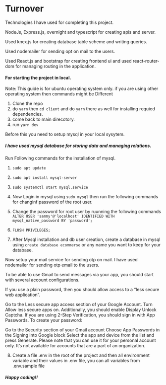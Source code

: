 # Turnover

Technologies I have used for completing this project.

NodeJs, Express.js, overnight and typescript for creating apis and server.

Used knex.js for creating database table scheme and writing queries.

Used nodemailer for sending opt on mail to the users.

Used React.js and bootstrap for creating frontend ui and used react-router-dom for managing routing in the application.

#### For starting the project in local.

Note: This guide is for ubuntu operating system only. if you are using other operating system then commands might be Different

1. Clone the repo
2. do `yarn` then `cd client` and do `yarn` there as well for installing requied dependencies. 
3. come back to main direcotory.
4. run `yarn dev`

Before this you need to setup mysql in your local sysytem.

##### I have used mysql database for storing data and managing relations.

Run Following commands for the installation of mysql.
1. ```sudo apt update```
2. ```sudo apt install mysql-server```
3. ```sudo systemctl start mysql.service```
4. Now Login in mysql using ```sudo mysql``` then run the following commands for changinf password of the root user.
5. Change the password for root user by ruunning the following commands ```ALTER USER 'sammy'@'localhost' IDENTIFIED WITH mysql_native_password BY 'password';```

6. ```FLUSH PRIVILEGES;```

7. After Mysql installation and db user creation, create a database in mysql using ```create database ecommerse``` or any name you want to keep for your database.

Now setup your mail service for sending otp on mail. I have used nodemailer for sending otp email to the users.

To be able to use Gmail to send messages via your app, you should start with several account configurations.

If you use a plain password, then you should allow access to a “less secure web application”.

Go to the Less secure app access section of your Google Account.
Turn Allow less secure apps on.
Additionally, you should enable Display Unlock Captcha.
If you are using 2-Step Verification, you should sign in with App Passwords. To create your password:

Go to the Security section of your Gmail account 
Choose App Passwords in the Signing into Google block
Select the app and device from the list and press Generate.
Please note that you can use it for your personal account only. It’s not available for accounts that are a part of an organization.

8. Create a file .env in the root of the project and then all environment variable and their values in .env file, you can all variables from .env.sample file

##### Happy coding!!
